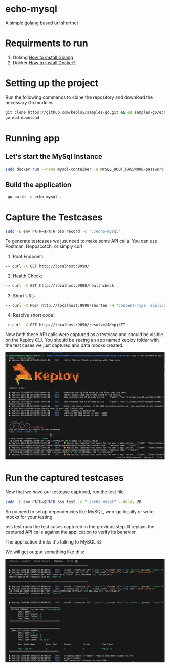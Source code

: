 # echo-mysql
A simple golang based url shortner


# Requirments to run
1. Golang [How to install Golang](https://go.dev/doc/install)
2. Docker [How to install Docker?](https://docs.docker.com/engine/install/)


# Setting up the project
Run the following commands to clone the repository and download the necessary Go modules


``` bash
git clone https://github.com/keploy/samples-go.git && cd samples-go/echo-mysql
go mod download
```


# Running app

## Let's start the MySql Instance

``` bash
sudo docker run --name mysql-container -e MYSQL_ROOT_PASSWORD=password -e MYSQL_DATABASE=uss -p 3306:3306 --rm mysql:latest
```
## Build the application 

``` bash
 go build -o echo-mysql . 
 ```

# Capture the Testcases

``` bash
sudo -E env PATH=$PATH oss record -c "./echo-mysql"
```

To generate testcases we just need to make some API calls. You can use Postman, Hoppscotch, or simply curl


1. Root Endpoint:
```bash
-> curl -X GET http://localhost:9090/
```


2. Health Check:
```bash
-> curl -X GET http://localhost:9090/healthcheck
```


3. Short URL:
```bash
-> curl -X POST http://localhost:9090/shorten -H "Content-Type: application/json" -d '{"url": "https://github.com"}'
```


4. Resolve short code:

```bash
-> curl -X GET http://localhost:9090/resolve/4KepjkTT
```

Now both these API calls were captured as a testcase and should be visible on the Keploy CLI. You should be seeing an app named keploy folder with the test cases we just captured and data mocks created.

![alt text](https://github.com/Hermione2408/samples-go/blob/app/echo-mysql/img/keploy_record.png?raw=true)

# Run the captured testcases

Now that we have our testcase captured, run the test file.

```bash
sudo -E env PATH=$PATH oss test -c "./echo-mysql" --delay 20
```

So no need to setup dependencies like MySQL, web-go locally or write mocks for your testing.

oss test runs the test cases captured in the previous step. It replays the captured API calls against the application to verify its behavior. 

The application thinks it's talking to MySQL 😄

We will get output something like this:

![alt text](https://github.com/Hermione2408/samples-go/blob/app/echo-mysql/img/keploy_test.png?raw=true)